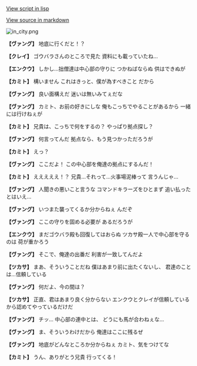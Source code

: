 [View script in lisp](../scripts/210111033.txt)

[View source in markdown](210111033.md)

![in_city.png](../images/backgrounds/in_city.png)

**【ヴァング】**
地底に行くだと！？

**【クレイ】**
ゴウバラさんのところで見た
資料にも載っていたね…

**【エンクウ】**
しかし…拙僧達は中心部の守りに
つかねばならぬ
供はできぬが

**【カミト】**
構いません
これはきっと、僕が為すべきこと
だから

**【ヴァング】**
良い面構えだ
迷いは無いみてぇだな

**【ヴァング】**
カミト、お前の好きにしな
俺もこっちでやることがあるから
一緒には行けねぇが

**【カミト】**
兄貴は、こっちで何をするの？
やっぱり拠点探し？

**【ヴァング】**
何言ってんだ
拠点なら、もう見つかっただろうが

**【カミト】**
えっ？

**【ヴァング】**
ここだよ！
この中心部を俺達の拠点にするんだ！

**【カミト】**
えええええ！？
兄貴…それって…火事場泥棒って
言うんじゃ…

**【ヴァング】**
人聞きの悪いこと言うな
コマンドキラーズをひとまず
追い払ったとはいえ…

**【ヴァング】**
いつまた襲ってくるか分からねぇ
んだぞ

**【ヴァング】**
ここの守りを固める必要が
あるだろうが

**【エンクウ】**
まだゴウバラ殿も回復してはおらぬ
ツカサ殿一人で中心部を守るのは
荷が重かろう

**【ヴァング】**
そこで、俺達の出番だ
利害が一致してんだよ

**【ツカサ】**
まあ、そういうことだね
僕はあまり前に出たくないし、
君達のことは…信頼している

**【ヴァング】**
何だよ、今の間は？

**【ツカサ】**
正直、君はあまり良く分からない
エンクウとクレイが信頼している
から認めてやっているだけだ

**【ヴァング】**
チッ…
中心部の連中とは、
どうにも馬が合わねぇな…

**【ヴァング】**
ま、そういうわけだから
俺達はここに残るぜ

**【ヴァング】**
地底がどんなところか分からねぇ
カミト、気をつけてな

**【カミト】**
うん、ありがとう兄貴
行ってくる！